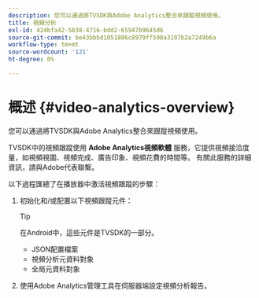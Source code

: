 ```yaml
---
description: 您可以通過將TVSDK與Adobe Analytics整合來跟蹤視頻使用。
title: 視頻分析
exl-id: 424bfa42-5838-4716-bdd2-65947b9645d6
source-git-commit: be43bbbd1051886c8979ff590a3197b2a7249b6a
workflow-type: tm+mt
source-wordcount: '121'
ht-degree: 0%

---
```


# 概述 {#video-analytics-overview}

您可以通過將TVSDK與Adobe Analytics整合來跟蹤視頻使用。

TVSDK中的視頻跟蹤使用 **Adobe Analytics視頻軟體** 服務，它提供視頻接洽度量，如視頻視圖、視頻完成、廣告印象、視頻花費的時間等。 有關此服務的詳細資訊，請與Adobe代表聯繫。

以下過程匯總了在播放器中激活視頻跟蹤的步驟：

1. 初始化和/或配置以下視頻跟蹤元件：

   >[!TIP]
   >
   >在Android中，這些元件是TVSDK的一部分。

   * JSON配置檔案
   * 視頻分析元資料對象
   * 全局元資料對象

1. 使用Adobe Analytics管理工具在伺服器端設定視頻分析報告。
